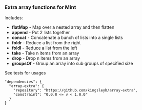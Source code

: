 ### Extra array functions for Mint

Includes:

* **flatMap** - Map over a nested array and then flatten
* **append** - Put 2 lists together
* **concat** - Concatenate a bunch of lists into a single lists
* **foldr** - Reduce a list from the right
* **foldl** - Reduce a list from the left
* **take** - Take n items from an array
* **drop** - Drop n items from an array
* **groupsOf** - Group an array into sub groups of specified size

See tests for usages

    "dependencies": {
      "array-extra": {
        "repository": "https://github.com/kingsleyh/array-extra",
        "constraint": "0.0.0 <= v < 1.0.0"
      }
    }

